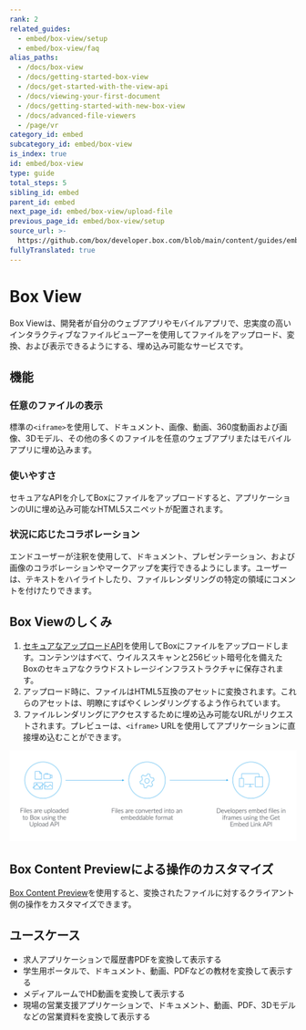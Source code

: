 ```yaml
---
rank: 2
related_guides:
  - embed/box-view/setup
  - embed/box-view/faq
alias_paths:
  - /docs/box-view
  - /docs/getting-started-box-view
  - /docs/get-started-with-the-view-api
  - /docs/viewing-your-first-document
  - /docs/getting-started-with-new-box-view
  - /docs/advanced-file-viewers
  - /page/vr
category_id: embed
subcategory_id: embed/box-view
is_index: true
id: embed/box-view
type: guide
total_steps: 5
sibling_id: embed
parent_id: embed
next_page_id: embed/box-view/upload-file
previous_page_id: embed/box-view/setup
source_url: >-
  https://github.com/box/developer.box.com/blob/main/content/guides/embed/box-view/index.md
fullyTranslated: true
---
```

# Box View

Box Viewは、開発者が自分のウェブアプリやモバイルアプリで、忠実度の高いインタラクティブなファイルビューアーを使用してファイルをアップロード、変換、および表示できるようにする、埋め込み可能なサービスです。

## 機能

### 任意のファイルの表示

標準の`<iframe>`を使用して、ドキュメント、画像、動画、360度動画および画像、3Dモデル、その他の多くのファイルを任意のウェブアプリまたはモバイルアプリに埋め込みます。

### 使いやすさ

セキュアなAPIを介してBoxにファイルをアップロードすると、アプリケーションのUIに埋め込み可能なHTML5スニペットが配置されます。

### 状況に応じたコラボレーション

エンドユーザーが注釈を使用して、ドキュメント、プレゼンテーション、および画像のコラボレーションやマークアップを実行できるようにします。ユーザーは、テキストをハイライトしたり、ファイルレンダリングの特定の領域にコメントを付けたりできます。

## Box Viewのしくみ

1. [セキュアなアップロードAPI][upload]を使用してBoxにファイルをアップロードします。コンテンツはすべて、ウイルススキャンと256ビット暗号化を備えたBoxのセキュアなクラウドストレージインフラストラクチャに保存されます。
2. アップロード時に、ファイルはHTML5互換のアセットに変換されます。これらのアセットは、明瞭にすばやくレンダリングするよう作られています。
3. ファイルレンダリングにアクセスするために埋め込み可能なURLがリクエストされます。プレビューは、`<iframe>` URLを使用してアプリケーションに直接埋め込むことができます。

<ImageFrame border center shadow>

![Box Viewのフロー](images/box-view-flow.png)

</ImageFrame>

## Box Content Previewによる操作のカスタマイズ

[Box Content Preview](g://embed/ui-elements/preview)を使用すると、変換されたファイルに対するクライアント側の操作をカスタマイズできます。

## ユースケース

* 求人アプリケーションで履歴書PDFを変換して表示する
* 学生用ポータルで、ドキュメント、動画、PDFなどの教材を変換して表示する
* メディアルームでHD動画を変換して表示する
* 現場の営業支援アプリケーションで、ドキュメント、動画、PDF、3Dモデルなどの営業資料を変換して表示する

[upload]: e://post-files-content